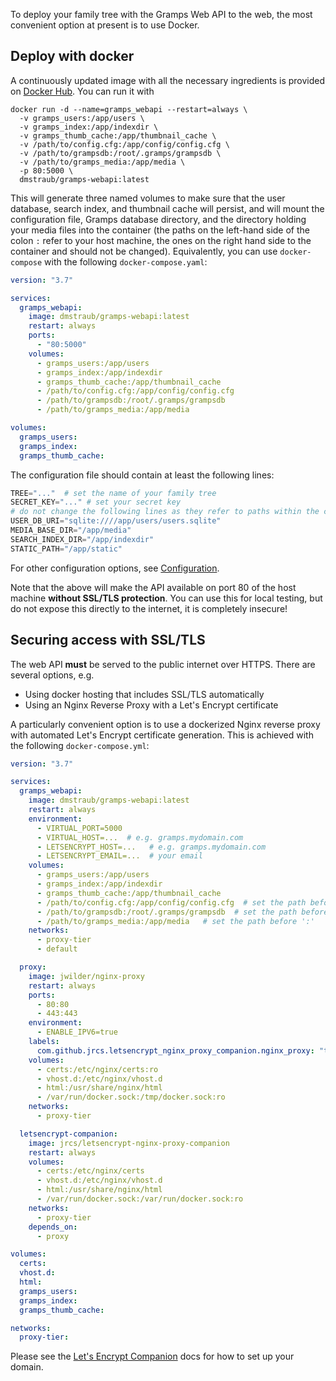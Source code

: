 To deploy your family tree with the Gramps Web API to the web, the most convenient option at present is to use Docker.

## Deploy with docker

A continuously updated image with all the necessary ingredients is provided on [Docker Hub](https://hub.docker.com/r/dmstraub/gramps-webapi). You can run it with 

```
docker run -d --name=gramps_webapi --restart=always \
  -v gramps_users:/app/users \
  -v gramps_index:/app/indexdir \
  -v gramps_thumb_cache:/app/thumbnail_cache \
  -v /path/to/config.cfg:/app/config/config.cfg \
  -v /path/to/grampsdb:/root/.gramps/grampsdb \
  -v /path/to/gramps_media:/app/media \
  -p 80:5000 \
  dmstraub/gramps-webapi:latest
```

This will generate three named volumes to make sure that the user database, search index, and thumbnail cache will persist, and will mount the configuration file, Gramps database directory, and the directory holding your media files into the container (the paths on the left-hand side of the colon `:` refer to your host machine, the ones on the right hand side to the container and should not be changed). Equivalently, you can use `docker-compose` with the following `docker-compose.yaml`:

```yaml
version: "3.7"

services:
  gramps_webapi:
    image: dmstraub/gramps-webapi:latest
    restart: always
    ports:
      - "80:5000"
    volumes:
      - gramps_users:/app/users
      - gramps_index:/app/indexdir
      - gramps_thumb_cache:/app/thumbnail_cache
      - /path/to/config.cfg:/app/config/config.cfg
      - /path/to/grampsdb:/root/.gramps/grampsdb
      - /path/to/gramps_media:/app/media 

volumes:
  gramps_users:
  gramps_index:
  gramps_thumb_cache:
```


The configuration file should contain at least the following lines:

```python
TREE="..."  # set the name of your family tree
SECRET_KEY="..." # set your secret key
# do not change the following lines as they refer to paths within the container
USER_DB_URI="sqlite:////app/users/users.sqlite"
MEDIA_BASE_DIR="/app/media"
SEARCH_INDEX_DIR="/app/indexdir"
STATIC_PATH="/app/static"
```

For other configuration options, see [Configuration](Configuration).

Note that the above will make the API available on port 80 of the host machine **without SSL/TLS protection**. You can use this for local testing, but do not expose this directly to the internet, it is completely insecure!

## Securing access with SSL/TLS

The web API **must** be served to the public internet over HTTPS. There are several options, e.g.

- Using docker hosting that includes SSL/TLS automatically
- Using an Nginx Reverse Proxy with a Let's Encrypt certificate

A particularly convenient option is to use a dockerized Nginx reverse proxy with automated Let's Encrypt certificate generation. This is achieved with the following `docker-compose.yml`:

```yaml
version: "3.7"

services:
  gramps_webapi:
    image: dmstraub/gramps-webapi:latest
    restart: always
    environment:
      - VIRTUAL_PORT=5000
      - VIRTUAL_HOST=...  # e.g. gramps.mydomain.com
      - LETSENCRYPT_HOST=...   # e.g. gramps.mydomain.com
      - LETSENCRYPT_EMAIL=...  # your email
    volumes:
      - gramps_users:/app/users
      - gramps_index:/app/indexdir
      - gramps_thumb_cache:/app/thumbnail_cache
      - /path/to/config.cfg:/app/config/config.cfg  # set the path before ':'
      - /path/to/grampsdb:/root/.gramps/grampsdb  # set the path before ':'
      - /path/to/gramps_media:/app/media   # set the path before ':'
    networks:
      - proxy-tier
      - default

  proxy:
    image: jwilder/nginx-proxy
    restart: always
    ports:
      - 80:80
      - 443:443
    environment:
      - ENABLE_IPV6=true
    labels:
      com.github.jrcs.letsencrypt_nginx_proxy_companion.nginx_proxy: "true"
    volumes:
      - certs:/etc/nginx/certs:ro
      - vhost.d:/etc/nginx/vhost.d
      - html:/usr/share/nginx/html
      - /var/run/docker.sock:/tmp/docker.sock:ro
    networks:
      - proxy-tier

  letsencrypt-companion:
    image: jrcs/letsencrypt-nginx-proxy-companion
    restart: always
    volumes:
      - certs:/etc/nginx/certs
      - vhost.d:/etc/nginx/vhost.d
      - html:/usr/share/nginx/html
      - /var/run/docker.sock:/var/run/docker.sock:ro
    networks:
      - proxy-tier
    depends_on:
      - proxy

volumes:
  certs:
  vhost.d:
  html:
  gramps_users:
  gramps_index:
  gramps_thumb_cache:

networks:
  proxy-tier:
```

Please see the [Let's Encrypt Companion](https://hub.docker.com/r/jrcs/letsencrypt-nginx-proxy-companion/) docs for how to set up your domain.